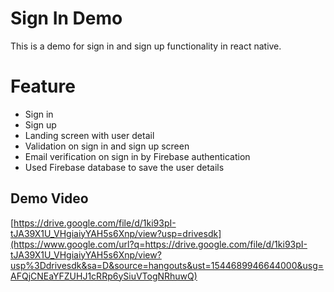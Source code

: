 # Sign In Demo

This is a demo for sign in and sign up functionality in react native.


# Feature
- Sign in
- Sign up
- Landing screen with user detail
- Validation on sign in and sign up screen
- Email verification on sign in by Firebase authentication
- Used Firebase database to save the user details 

## Demo Video
[https://drive.google.com/file/d/1ki93pI-tJA39X1U_VHgiaiyYAH5s6Xnp/view?usp=drivesdk](https://www.google.com/url?q=https://drive.google.com/file/d/1ki93pI-tJA39X1U_VHgiaiyYAH5s6Xnp/view?usp%3Ddrivesdk&sa=D&source=hangouts&ust=1544689946644000&usg=AFQjCNEaYFZUHJ1cRRp6ySiuVTogNRhuwQ)


